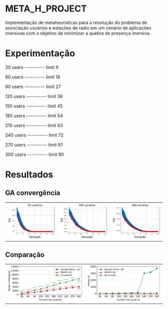 # META_H_PROJECT
Implementação de metaheurísticas para a resolução do  problema de associação usuários e estações de radio em um cenário de aplicações imersivas com o objetivo de minimizar a quebra de presença imersiva.



# Experimentação
30  users ---------- limit 9

60  users ---------- limit 18

90  users ---------- limit 27

120  users ---------- limit 36

150  users ---------- limit 45

180  users ---------- limit 54

210  users ---------- limit 63

240  users ---------- limit 72

270 users ---------- limit 81

300 users ---------- limit 90

# Resultados

## GA convergência
<table>
  <tr>
    <td><img src="plots/30_pop.png"></td>
    <td><img src="plots/180_pop.png"></td>
    <td><img src="plots/300_pop.png"></td>
  </tr>
</table>

## Conparação
<table>
  <tr>
    <td><img src="plots/obj.png"></td>
    <td><img src="plots/time.png"></td>
  </tr>
</table>
